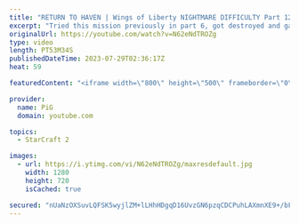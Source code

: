 ```yaml
---
title: "RETURN TO HAVEN | Wings of Liberty NIGHTMARE DIFFICULTY Part 12 - StarCraft 2"
excerpt: "Tried this mission previously in part 6, got destroyed and gave up: https://youtu.be/3D_5SjN7iZ0 | My first try at Nightmare Difficulty Mode StarCraft 2 Campaign created by GiantGrantGames and his amazing modding community. Having lots of fun with it! Here's the 12th part containing:  0:00 Neural!? 0:04"
originalUrl: https://youtube.com/watch?v=N62eNdTROZg
type: video
length: PT53M34S
publishedDateTime: 2023-07-29T02:36:17Z
heat: 59

featuredContent: "<iframe width=\"800\" height=\"500\" frameborder=\"0\" src=\"https://www.youtube.com/embed/N62eNdTROZg\" allow=\"accelerometer; autoplay; encrypted-media; gyroscope; picture-in-picture\" allowfullscreen></iframe>"

provider:
  name: PiG
  domain: youtube.com

topics:
  - StarCraft 2

images:
  - url: https://i.ytimg.com/vi/N62eNdTROZg/maxresdefault.jpg
    width: 1280
    height: 720
    isCached: true

secured: "nUaNzOXSuvLQFSK5wyjlZM+lLHhHDgqD16UvzGN6pzqCDCPuhLAXmnXE9+/bFLwIvhfN+DKX913dOPmFopWQGQtGDZv0m4JO6b+t4PrX0ZcYnso7O7+mrkSYVuMvYSUZtAsSyqCHml3niSh4QuHVN9P8qbRQBrRaRYM/vb78+KU9KPebb+VRhGmQD/ShodsPEzyjfdR5Ppp0YJtS3qrEtpiIwWBWOMAV7Q/HAW64TvGzTcEe47cPGPVHb+FlpglJSzYu7kxgrVSJpyCmzLprDib5uXp3afoPnUwdU6VVnoQvDS2KyiH+PCMJJDfxiZb0JLiMMmkBwL+BfzXvIR0/fEsXxSiCZWvsBZk1qVDwQdN0t1zCtI9Do7bleIHGg2YMAMClApTJcJHn+3sAV0f2b2KrpLaENYZQU5i0Pk/d9Fk=;KqI8Ek1VXi36r+R2PU7qvw=="
---
```


